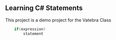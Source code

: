 Learning C# Statements
----------------------

This project is a demo project for the Vatebra Class

```csharp
    if(expression)
        statement
```

